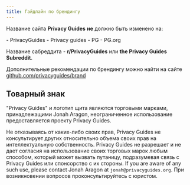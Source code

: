 ```yaml
---
title: Гайдлайн по брендингу
---
```


Название сайта **Privacy Guides** **не** должно быть изменено на:

<div class="pg-red" markdown>
- PrivacyGuides
- Privacy guides
- PG
- PG.org
</div>

Название сабреддита - **r/PrivacyGuides** или **the Privacy Guides Subreddit**.

Дополнительные рекомендации по брендингу можно найти на сайте [github.com/privacyguides/brand](https://github.com/privacyguides/brand)

## Товарный знак

"Privacy Guides" и логотип щита являются торговыми марками, принадлежащими Jonah Aragon, неограниченное использование предоставляется проекту Privacy Guides.

Не отказываясь от каких-либо своих прав, Privacy Guides не консультирует других относительно объема своих прав на интеллектуальную собственность. Privacy Guides не разрешает и не дает согласия на использование своих торговых марок любым способом, который может вызвать путаницу, подразумевая связь с Privacy Guides или спонсорство с их стороны. If you are aware of any such use, please contact Jonah Aragon at `jonah@privacyguides.org`. При возникновении вопросов проконсультируйтесь с юристом.

